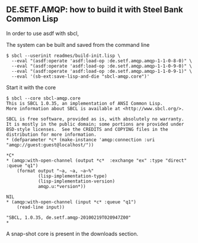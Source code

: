 
DE.SETF.AMQP: how to build it with Steel Bank Common Lisp
------------

In order to use asdf with sbcl, 

The system can be built and saved from the command line

    $ sbcl --userinit readmes/build-init.lisp \
      --eval "(asdf:operate 'asdf:load-op :de.setf.amqp.amqp-1-1-0-8-0)" \
      --eval "(asdf:operate 'asdf:load-op :de.setf.amqp.amqp-1-1-0-9-0)" \
      --eval "(asdf:operate 'asdf:load-op :de.setf.amqp.amqp-1-1-0-9-1)" \
      --eval '(sb-ext:save-lisp-and-die "sbcl-amqp.core")'

Start it with the core

    $ sbcl --core sbcl-amqp.core
    This is SBCL 1.0.35, an implementation of ANSI Common Lisp.
    More information about SBCL is available at <http://www.sbcl.org/>.
    
    SBCL is free software, provided as is, with absolutely no warranty.
    It is mostly in the public domain; some portions are provided under
    BSD-style licenses.  See the CREDITS and COPYING files in the
    distribution for more information.
    * (defparameter *c* (make-instance 'amqp:connection :uri "amqp://guest:guest@localhost/"))
    
    *C*
    * (amqp:with-open-channel (output *c*  :exchange "ex" :type "direct" :queue "q1")
        (format output "~a, ~a, ~a~%"
                (lisp-implementation-type)
                (lisp-implementation-version)
                amqp.u:*version*))
    
    NIL
    * (amqp:with-open-channel (input *c* :queue "q1")
        (read-line input))
    
    "SBCL, 1.0.35, de.setf.amqp-20100219T020947Z00"
    * 

A snap-shot core is present in the downloads section.
